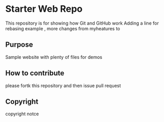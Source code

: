 # Starter Web Repo

This repository is for showing how Git and GitHub work
Adding a line for rebasing example , more changes from myheatures to 

## Purpose

Sample website with plenty of files for demos


## How to contribute

please fortk this repository and then issue pull request 

## Copyright
 copyright notce 